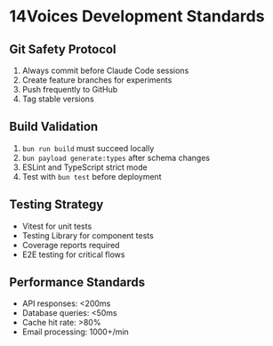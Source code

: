 # 14Voices Development Standards

## Git Safety Protocol

1. Always commit before Claude Code sessions
2. Create feature branches for experiments
3. Push frequently to GitHub
4. Tag stable versions

## Build Validation

1. `bun run build` must succeed locally
2. `bun payload generate:types` after schema changes
3. ESLint and TypeScript strict mode
4. Test with `bun test` before deployment

## Testing Strategy

- Vitest for unit tests
- Testing Library for component tests
- Coverage reports required
- E2E testing for critical flows

## Performance Standards

- API responses: <200ms
- Database queries: <50ms
- Cache hit rate: >80%
- Email processing: 1000+/min
